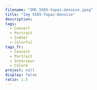```yaml
---
filename: "IMG_5505-topaz-denoise.jpeg"
title: "Img 5505-Topaz-Denoise"
description:
tags:
  - Concert
  - Portrait
  - Indoor
  - Colorful
tags_fr:
  - Concert
  - Portrait
  - Intérieur
  - Coloré
project: null
display: false
ratio: 1.5
---
```

